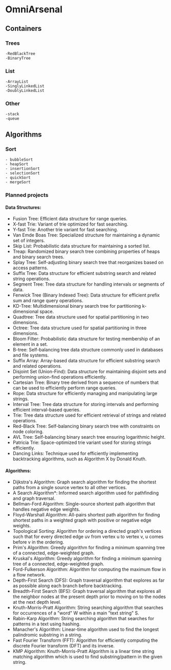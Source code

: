 # OmniArsenal


## Containers 
 ### Trees
    -RedBlackTree
    -BinaryTree
 ### List
    -ArrayList
    -SinglyLinkedList
    -DoublyLinkedList
 ### Other
    -stack
    -queue


## Algorithms

 ### Sort
    - bubbleSort
    - heapSort
    - insertionSort
    - selectionSort
    - quickSort
    - mergeSort

### Planned projects
#### Data Structures:
- Fusion Tree: Efficient data structure for range queries.
- X-fast Trie: Variant of trie optimized for fast searching.
- Y-fast Trie: Another trie variant for fast searching.
- Van Emde Boas Tree: Specialized structure for maintaining a dynamic set of integers.
- Skip List: Probabilistic data structure for maintaining a sorted list.
- Treap: Randomized binary search tree combining properties of heaps and binary search trees.
- Splay Tree: Self-adjusting binary search tree that reorganizes based on access patterns.
- Suffix Tree: Data structure for efficient substring search and related string operations.
- Segment Tree: Tree data structure for handling intervals or segments of data.
- Fenwick Tree (Binary Indexed Tree): Data structure for efficient prefix sum and range query operations.
- KD-Tree: Multidimensional binary search tree for partitioning k-dimensional space.
- Quadtree: Tree data structure used for spatial partitioning in two dimensions.
- Octree: Tree data structure used for spatial partitioning in three dimensions.
- Bloom Filter: Probabilistic data structure for testing membership of an element in a set.
- B-tree: Self-balancing tree data structure commonly used in databases and file systems.
- Suffix Array: Array-based data structure for efficient substring search and related operations.
- Disjoint Set (Union-Find): Data structure for maintaining disjoint sets and performing union-find operations efficiently.
- Cartesian Tree: Binary tree derived from a sequence of numbers that can be used to efficiently perform range queries.
- Rope: Data structure for efficiently managing and manipulating large strings.
- Interval Tree: Tree data structure for storing intervals and performing efficient interval-based queries.
- Trie: Tree data structure used for efficient retrieval of strings and related operations.
- Red-Black Tree: Self-balancing binary search tree with constraints on node coloring.
- AVL Tree: Self-balancing binary search tree ensuring logarithmic height.
- Patricia Trie: Space-optimized trie variant used for storing strings efficiently.
- Dancing Links: Technique used for efficiently implementing backtracking algorithms, such as Algorithm X by Donald Knuth.
#### Algorithms:
- Dijkstra's Algorithm: Graph search algorithm for finding the shortest paths from a single source vertex to all other vertices.
- A Search Algorithm*: Informed search algorithm used for pathfinding and graph traversal.
- Bellman-Ford Algorithm: Single-source shortest path algorithm that handles negative edge weights.
- Floyd-Warshall Algorithm: All-pairs shortest path algorithm for finding shortest paths in a weighted graph with positive or negative edge weights.
- Topological Sorting: Algorithm for ordering a directed graph's vertices such that for every directed edge uv from vertex u to vertex v, u comes before v in the ordering.
- Prim's Algorithm: Greedy algorithm for finding a minimum spanning tree of a connected, edge-weighted graph.
- Kruskal's Algorithm: Greedy algorithm for finding a minimum spanning tree of a connected, edge-weighted graph.
- Ford-Fulkerson Algorithm: Algorithm for computing the maximum flow in a flow network.
- Depth-First Search (DFS): Graph traversal algorithm that explores as far as possible along each branch before backtracking.
- Breadth-First Search (BFS): Graph traversal algorithm that explores all the neighbor nodes at the present depth prior to moving on to the nodes at the next depth level.
- Knuth-Morris-Pratt Algorithm: String searching algorithm that searches for occurrences of a "word" W within a main "text string" S.
- Rabin-Karp Algorithm: String searching algorithm that searches for patterns in a text using hashing.
- Manacher's Algorithm: Linear-time algorithm used to find the longest palindromic substring in a string.
- Fast Fourier Transform (FFT): Algorithm for efficiently computing the discrete Fourier transform (DFT) and its inverse.
- KMP Algorithm: Knuth-Morris-Pratt Algorithm is a linear time string matching algorithm which is used to find substring/pattern in the given string.